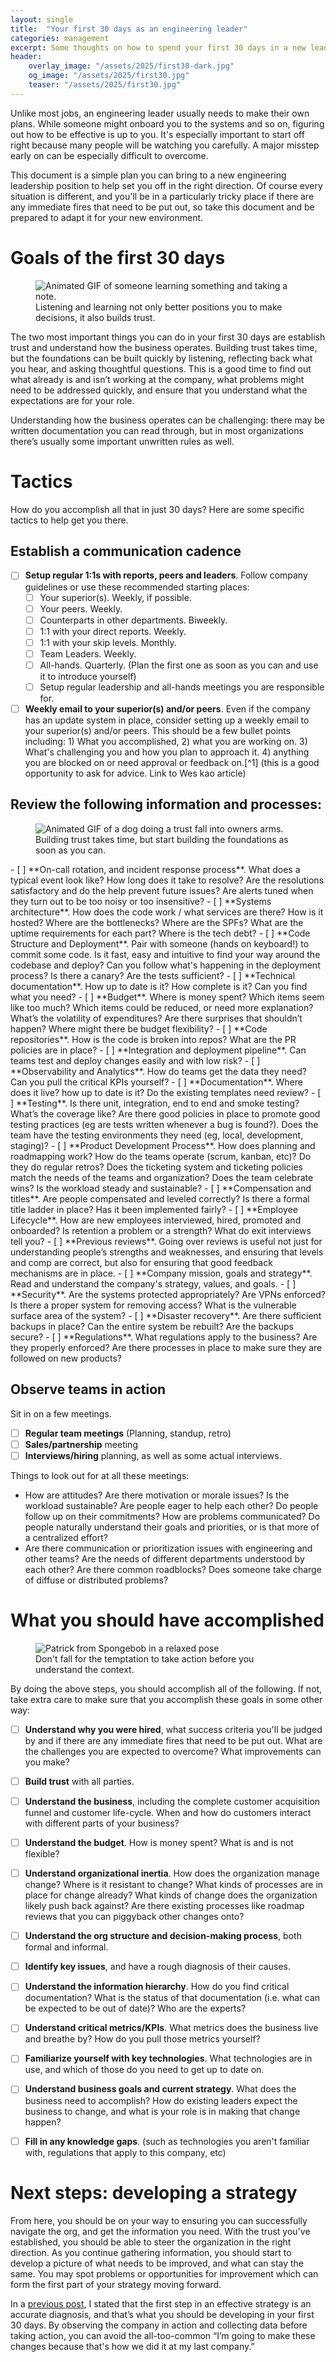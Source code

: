 ```yaml
---
layout: single
title:  "Your first 30 days as an engineering leader"
categories: management
excerpt: Some thoughts on how to spend your first 30 days in a new leadership position.
header:
    overlay_image: "/assets/2025/first30-dark.jpg"
    og_image: "/assets/2025/first30.jpg"
    teaser: "/assets/2025/first30.jpg"
---
```


Unlike most jobs, an engineering leader usually needs to make their own plans. While someone might onboard you to the systems and so on, figuring out how to be effective is up to you. It's especially important to start off right because many people will be watching you carefully. A major misstep early on can be especially difficult to overcome.

This document is a simple plan you can bring to a new engineering leadership position to help set you off in the right direction. Of course every situation is different, and you'll be in a particularly tricky place if there are any immediate fires that need to be put out, so take this document and be prepared to adapt it for your new environment.

# Goals of the first 30 days

<figure>
    <img
		 src="/assets/2025/listen-and-learn.gif"
         alt="Animated GIF of someone learning something and taking a note.">
    <figcaption>Listening and learning not only better positions you to make decisions, it also builds trust.</figcaption>
</figure>

The two most important things you can do in your first 30 days are establish trust and understand how the business operates. Building trust takes time, but the foundations can be built quickly by listening, reflecting back what you hear, and asking thoughtful questions. This is a good time to find out what already is and isn’t working at the company, what problems might need to be addressed quickly, and ensure that you understand what the expectations are for your role.

Understanding how the business operates can be challenging: there may be written documentation you can read through, but in most organizations there’s usually some important unwritten rules as well.

# Tactics

How do you accomplish all that in just 30 days? Here are some specific tactics to help get you there.

## Establish a communication cadence
- [ ] **Setup regular 1:1s with reports, peers and leaders**. Follow company guidelines or use these recommended starting places:
  - [ ] Your superior(s). Weekly, if possible.
  - [ ] Your peers. Weekly.
  - [ ] Counterparts in other departments. Biweekly.
  - [ ] 1:1 with your direct reports. Weekly.
  - [ ] 1:1 with your skip levels. Monthly.
  - [ ] Team Leaders. Weekly.
  - [ ] All-hands. Quarterly. (Plan the first one as soon as you can and use it to introduce yourself)
  - [ ] Setup regular leadership and all-hands meetings you are responsible for.
- [ ] **Weekly email to your superior(s) and/or peers**. Even if the company has an update system in place, consider setting up a weekly email to your superior(s) and/or peers. This should be a few bullet points including: 1) What you accomplished, 2) what you are working on. 3) What's challenging you and how you plan to approach it. 4) anything you are blocked on or need approval or feedback on.[^1] (this is a good opportunity to ask for advice. Link to Wes kao article)

## Review the following information and processes:
<figure>
    <img
		 src="/assets/2025/dog-trust.gif"
         alt="Animated GIF of a dog doing a trust fall into owners arms.">
    <figcaption>Building trust takes time, but start building the foundations as soon as you can.</figcaption>
</figure>
- [ ] **On-call rotation, and incident response process**. What does a typical event look like? How long does it take to resolve? Are the resolutions satisfactory and do the help prevent future issues? Are alerts tuned when they turn out to be too noisy or too insensitive?
- [ ] **Systems architecture**. How does the code work / what services are there? How is it hosted? Where are the bottlenecks? Where are the SPFs? What are the uptime requirements for each part? Where is the tech debt?
- [ ] **Code Structure and Deployment**. Pair with someone (hands on keyboard!) to commit some code. Is it fast, easy and intuitive to find your way around the codebase and deploy? Can you follow what's happening in the deployment process? Is there a canary? Are the tests sufficient? 
- [ ] **Technical documentation**. How up to date is it? How complete is it? Can you find what you need?
- [ ] **Budget**. Where is money spent? Which items seem like too much? Which items could be reduced, or need more explanation? What’s the volatility of expenditures? Are there surprises that shouldn’t happen? Where might there be budget flexibility?
- [ ] **Code repositories**. How is the code is broken into repos? What are the PR policies are in place?
- [ ] **Integration and deployment pipeline**. Can teams test and deploy changes easily and with low risk?
- [ ] **Observability and Analytics**. How do teams get the data they need? Can you pull the critical KPIs yourself?
- [ ] **Documentation**. Where does it live? how up to date is it? Do the existing templates need review?
- [ ] **Testing**. Is there unit, integration, end to end and smoke testing? What’s the coverage like? Are there good policies in place to promote good testing practices (eg are tests written whenever a bug is found?). Does the team have the testing environments they need (eg, local, development, staging)?
- [ ] **Product Development Process**. How does planning and roadmapping work? How do the teams operate (scrum, kanban, etc)? Do they do regular retros? Does the ticketing system and ticketing policies match the needs of the teams and organization? Does the team celebrate wins? Is the workload steady and sustainable?
- [ ] **Compensation and titles**. Are people compensated and leveled correctly? Is there a formal title ladder in place? Has it been implemented fairly?
- [ ] **Employee Lifecycle**. How are new employees interviewed, hired, promoted and onboarded? Is retention a problem or a strength? What do exit interviews tell you?
- [ ] **Previous reviews**. Going over reviews is useful not just for understanding people’s strengths and weaknesses, and ensuring that levels and comp are correct, but also for ensuring that good feedback mechanisms are in place.
- [ ] **Company mission, goals and strategy**. Read and understand the company's strategy, values, and goals.
- [ ] **Security**. Are the systems protected appropriately? Are VPNs enforced? Is there a proper system for removing access? What is the vulnerable surface area of the system?
- [ ] **Disaster recovery**. Are there sufficient backups in place? Can the entire system be rebuilt? Are the backups secure?
- [ ] **Regulations**. What regulations apply to the business? Are they properly enforced? Are there processes in place to make sure they are followed on new products?

## Observe teams in action

Sit in on a few meetings.

- [ ] **Regular team meetings** (Planning, standup, retro)
- [ ] **Sales/partnership** meeting
- [ ] **Interviews/hiring** planning, as well as some actual interviews.

Things to look out for at all these meetings:
* How are attitudes? Are there motivation or morale issues? Is the workload sustainable? Are people eager to help each other? Do people follow up on their commitments? How are problems communicated? Do people naturally understand their goals and priorities, or is that more of a centralized effort?
* Are there communication or prioritization issues with engineering and other teams? Are the needs of different departments understood by each other? Are there common roadblocks? Does someone take charge of diffuse or distributed problems?

# What you should have accomplished

<figure>
    <img 
		 src="/assets/2025/trust-the-process.gif"
         alt="Patrick from Spongebob in a relaxed pose">
    <figcaption>Don't fall for the temptation to take action before you understand the context.</figcaption>
</figure>

By doing the above steps, you should accomplish all of the following. If not, take extra care to make sure that you accomplish these goals in some other way:

- [ ] **Understand why you were hired**, what success criteria you'll be judged by and if there are any immediate fires that need to be put out. What are the challenges you are expected to overcome? What improvements can you make?
- [ ] **Build trust** with all parties.
- [ ] **Understand the business**, including the complete customer acquisition funnel and customer life-cycle. When and how do customers interact with different parts of your business?
- [ ] **Understand the budget**. How is money spent? What is and is not flexible?
- [ ] **Understand organizational inertia**. How does the organization manage change? Where is it resistant to change? What kinds of processes are in place for change already? What kinds of change does the organization likely push back against? Are there existing processes like roadmap reviews that you can piggyback other changes onto?
- [ ] **Understand the org structure and decision-making process**, both formal and informal.
- [ ] **Identify key issues**, and have a rough diagnosis of their causes.
- [ ] **Understand the information hierarchy**. How do you find critical documentation? What is the status of that documentation (i.e. what can be expected to be out of date)? Who are the experts?
- [ ] **Understand critical metrics/KPIs**. What metrics does the business live and breathe by? How do you pull those metrics yourself?
- [ ] **Familiarize yourself with key technologies**. What technologies are in use, and which of those do you need to get up to date on.
- [ ] **Understand business goals and current strategy**. What does the business need to accomplish? How do existing leaders expect the business to change, and what is your role is in making that change happen?
- [ ] **Fill in any knowledge gaps**. (such as technologies you aren't familiar with, regulations that apply to this company, etc)


# Next steps: developing a strategy

From here, you should be on your way to ensuring you can successfully navigate the org, and get the information you need. With the trust you've established, you should be able to steer the organization in the right direction. As you continue gathering information, you should start to develop a picture of what needs to be improved, and what can stay the same. You may spot problems or opportunities for improvement which can form the first part of your strategy moving forward.

In a [previous post](/management/effective-strategy/), I stated that the first step in an effective strategy is an accurate diagnosis, and that’s what you should be developing in your first 30 days. By observing the company in action and collecting data before taking action, you can avoid the all-too-common “I’m going to make these changes because that's how we did it at my last company.”